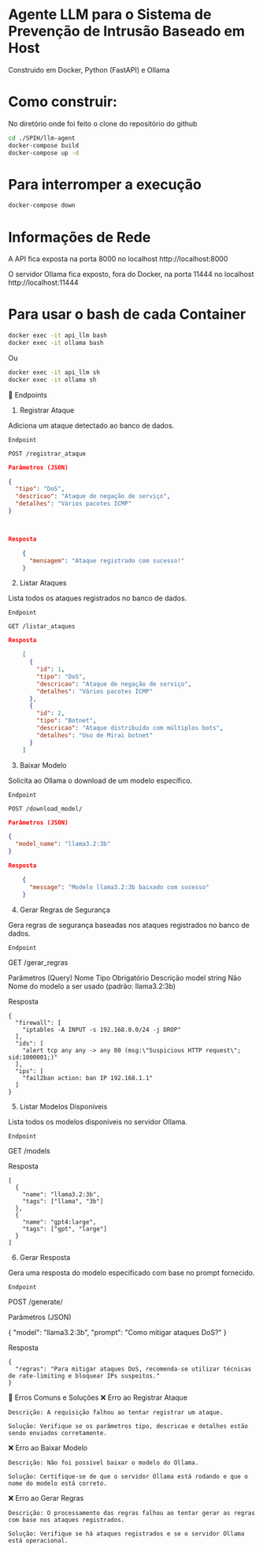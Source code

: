 # Agente LLM para o Sistema de Prevenção de Intrusão Baseado em Host
Construido em Docker, Python (FastAPI) e Ollama

# Como construir:
No diretório onde foi feito o clone do repositório do github
```sh
cd ./SPIH/llm-agent
docker-compose build
docker-compose up -d
```

# Para interromper a execução
```sh
docker-compose down
```

# Informações de Rede
A API fica exposta na porta 8000 no localhost
http://localhost:8000

O servidor Ollama fica exposto, fora do Docker, na porta 11444 no localhost
http://localhost:11444

# Para usar o bash de cada Container
```sh
docker exec -it api_llm bash
docker exec -it ollama bash
```

Ou

```sh
docker exec -it api_llm sh
docker exec -it ollama sh
```

📌 Endpoints
1. Registrar Ataque

Adiciona um ataque detectado ao banco de dados.

    Endpoint

```http
POST /registrar_ataque
```
```json
Parâmetros (JSON)

{
  "tipo": "DoS",
  "descricao": "Ataque de negação de serviço",
  "detalhes": "Vários pacotes ICMP"
}
```
```http

```
```json

```
```json
Resposta

    {
      "mensagem": "Ataque registrado com sucesso!"
    }
```


2. Listar Ataques

Lista todos os ataques registrados no banco de dados.

    Endpoint

```http
GET /listar_ataques
```

```json
Resposta

    [
      {
        "id": 1,
        "tipo": "DoS",
        "descricao": "Ataque de negação de serviço",
        "detalhes": "Vários pacotes ICMP"
      },
      {
        "id": 2,
        "tipo": "Botnet",
        "descricao": "Ataque distribuído com múltiplos bots",
        "detalhes": "Uso de Mirai botnet"
      }
    ]
```


3. Baixar Modelo

Solicita ao Ollama o download de um modelo específico.

    Endpoint

```http
POST /download_model/
```

```json
Parâmetros (JSON)

{
  "model_name": "llama3.2:3b"
}

Resposta

    {
      "message": "Modelo llama3.2:3b baixado com sucesso"
    }
```


4. Gerar Regras de Segurança

Gera regras de segurança baseadas nos ataques registrados no banco de dados.

    Endpoint

GET /gerar_regras

Parâmetros (Query)
Nome	Tipo	Obrigatório	Descrição
model	string	Não	Nome do modelo a ser usado (padrão: llama3.2:3b)

Resposta

    {
      "firewall": [
        "iptables -A INPUT -s 192.168.0.0/24 -j DROP"
      ],
      "ids": [
        "alert tcp any any -> any 80 (msg:\"Suspicious HTTP request\"; sid:1000001;)"
      ],
      "ips": [
        "fail2ban action: ban IP 192.168.1.1"
      ]
    }

5. Listar Modelos Disponíveis

Lista todos os modelos disponíveis no servidor Ollama.

    Endpoint

GET /models

Resposta

    [
      {
        "name": "llama3.2:3b",
        "tags": ["llama", "3b"]
      },
      {
        "name": "gpt4:large",
        "tags": ["gpt", "large"]
      }
    ]

6. Gerar Resposta

Gera uma resposta do modelo especificado com base no prompt fornecido.

    Endpoint

POST /generate/

Parâmetros (JSON)

{
  "model": "llama3.2:3b",
  "prompt": "Como mitigar ataques DoS?"
}

Resposta

    {
      "regras": "Para mitigar ataques DoS, recomenda-se utilizar técnicas de rate-limiting e bloquear IPs suspeitos."
    }

🛑 Erros Comuns e Soluções
❌ Erro ao Registrar Ataque

    Descrição: A requisição falhou ao tentar registrar um ataque.

    Solução: Verifique se os parâmetros tipo, descricao e detalhes estão sendo enviados corretamente.

❌ Erro ao Baixar Modelo

    Descrição: Não foi possível baixar o modelo do Ollama.

    Solução: Certifique-se de que o servidor Ollama está rodando e que o nome do modelo está correto.

❌ Erro ao Gerar Regras

    Descrição: O processamento das regras falhou ao tentar gerar as regras com base nos ataques registrados.

    Solução: Verifique se há ataques registrados e se o servidor Ollama está operacional.
